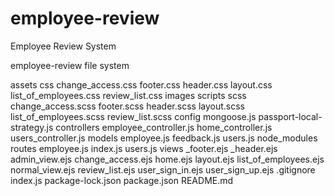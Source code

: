 # employee-review
Employee Review System

employee-review file system

assets
    css
        change_access.css
        footer.css
        header.css
        layout.css
        list_of_employees.css
        review_list.css
    images
    scripts
    scss
        change_access.scss
        footer.scss
        header.scss
        layout.scss
        list_of_employees.scss
        review_list.scss
config
    mongoose.js
    passport-local-strategy.js
controllers
    employee_controller.js
    home_controller.js
    users_controller.js
models
    employee.js
    feedback.js
    users.js
node_modules
routes
    employee.js
    index.js
    users.js
views
    _footer.ejs
    _header.ejs
    admin_view.ejs
    change_access.ejs
    home.ejs
    layout.ejs
    list_of_employees.ejs
    normal_view.ejs
    review_list.ejs
    user_sign_in.ejs
    user_sign_up.ejs
.gitignore
index.js
package-lock.json
package.json
README.md